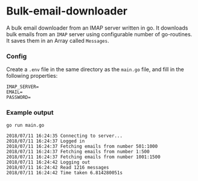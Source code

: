 # Bulk-email-downloader
A bulk email downloader from an IMAP server written in go. It downloads bulk emails from an `IMAP` server using configurable number of go-routines. It saves them in an Array called `Messages`. 

### Config

Create a `.env` file in the same directory as the `main.go` file, and fill in the following properties:
```
IMAP_SERVER=
EMAIL=
PASSWORD=
```

### Example output

```
go run main.go

2018/07/11 16:24:35 Connecting to server...
2018/07/11 16:24:37 Logged in
2018/07/11 16:24:37 Fetching emails from number 501:1000
2018/07/11 16:24:37 Fetching emails from number 1:500
2018/07/11 16:24:37 Fetching emails from number 1001:1500
2018/07/11 16:24:42 Logging out
2018/07/11 16:24:42 Read 1216 messages
2018/07/11 16:24:42 Time taken 6.814280051s
```
